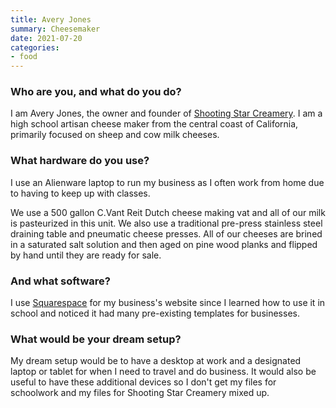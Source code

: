 ```yaml
---
title: Avery Jones
summary: Cheesemaker
date: 2021-07-20
categories:
- food
---
```


### Who are you, and what do you do?

I am Avery Jones, the owner and founder of [Shooting Star Creamery](https://www.shootingstarcreamery.com/ "Avery's cheese company."). I am a high school artisan cheese maker from the central coast of California, primarily focused on sheep and cow milk cheeses.

### What hardware do you use?

I use an Alienware laptop to run my business as I often work from home due to having to keep up with classes.

We use a 500 gallon C.Vant Reit Dutch cheese making vat and all of our milk is pasteurized in this unit. We also use a traditional pre-press stainless steel draining table and pneumatic cheese presses. All of our cheeses are brined in a saturated salt solution and then aged on pine wood planks and flipped by hand until they are ready for sale.

### And what software?

I use [Squarespace][] for my business's website since I learned how to use it in school and noticed it had many pre-existing templates for businesses.

### What would be your dream setup?

My dream setup would be to have a desktop at work and a designated laptop or tablet for when I need to travel and do business. It would also be useful to have these additional devices so I don't get my files for schoolwork and my files for Shooting Star Creamery mixed up.

[squarespace]: https://www.squarespace.com/ "A site hosting/creation service."
